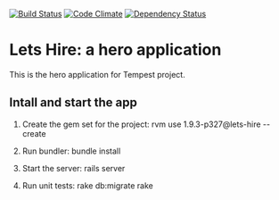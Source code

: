 [![Build Status](https://travis-ci.org/vmw-tmpst/heroapp-LetsHire.png?branch=master)](https://travis-ci.org/vmw-tmpst/heroapp-LetsHire) [![Code Climate](https://codeclimate.com/github/vmw-tmpst/heroapp-LetsHire.png)](https://codeclimate.com/github/vmw-tmpst/heroapp-LetsHire) [![Dependency Status](https://gemnasium.com/vmw-tmpst/heroapp-LetsHire.png)](https://gemnasium.com/vmw-tmpst/heroapp-LetsHire)

# Lets Hire: a hero application

This is the hero application for Tempest project.

Intall and start the app
------------------------

1. Create the gem set for the project:
    rvm use 1.9.3-p327@lets-hire --create

2. Run bundler:
    bundle install

3. Start the server:
    rails server

4. Run unit tests:
    rake db:migrate
    rake

